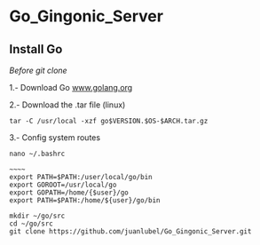 # Go_Gingonic_Server

## Install Go

_Before git clone_

1.- Download Go www.golang.org

2.- Download the .tar file (linux)

    tar -C /usr/local -xzf go$VERSION.$OS-$ARCH.tar.gz
    
3.- Config system routes
```
nano ~/.bashrc

~~~~
export PATH=$PATH:/user/local/go/bin
export GOROOT=/usr/local/go
export GOPATH=/home/{$user}/go
export PATH=$PATH:/home/${user}/go/bin

```
    mkdir ~/go/src
    cd ~/go/src
    git clone https://github.com/juanlubel/Go_Gingonic_Server.git 
